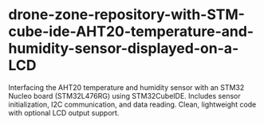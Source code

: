 # drone-zone-repository-with-STM-cube-ide-AHT20-temperature-and-humidity-sensor-displayed-on-a-LCD
Interfacing the AHT20 temperature and humidity sensor with an STM32 Nucleo board (STM32L476RG) using STM32CubeIDE. Includes sensor initialization, I2C communication, and data reading. Clean, lightweight code with optional LCD output support.
